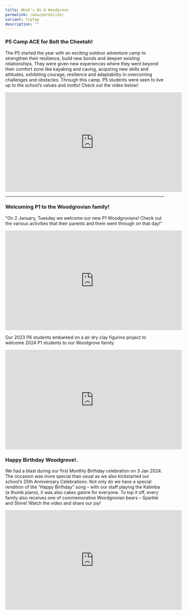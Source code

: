 ```yaml
---
title: What's On @ Woodgrove
permalink: /wow/permalink/
variant: tiptap
description: ""
---
```

<h3><strong>P5 Camp ACE for Bolt the Cheetah!</strong></h3><p>The P5 started the year with an exciting outdoor adventure camp to strengthen their resilience, build new bonds and deepen existing relationships. They were given new experiences where they went beyond their comfort zone like kayaking and caving, acquiring new skills and attitudes, exhibiting courage, resilience and adaptability in overcoming challenges and obstacles. Through this camp, P5 students were seen to live up to the school’s values and motto! Check out the video below!</p><div class="iframe-wrapper"><iframe height="315" width="560" allowfullscreen="true" frameborder="0" src="https://www.youtube.com/embed/nTCRpMJ8xZk?si=A-Cna3HoKXFJc59N&amp;rel=0"></iframe></div><p></p><hr><h3><strong>Welcoming P1 to the Woodgrovian family!</strong></h3><p>"On 2 January, Tuesday we welcome our new P1 Woodgrovians! Check out the various activities that their parents and them went through on that day!"</p><div class="iframe-wrapper"><iframe height="315" width="560" allowfullscreen="true" frameborder="0" src="https://www.youtube.com/embed/zx0vvcDeWlQ?si=tt9bJJ28p6SWF_xd&amp;rel=0"></iframe></div><p></p><p>Our 2023 P6 students embarked on a air dry clay figurine project to welcome 2024 P1 students to our Woodgrove family.</p><div class="iframe-wrapper"><iframe height="315" width="560" allowfullscreen="true" frameborder="0" src="https://www.youtube.com/embed/5Yy6mIBIGYM?si=y0WK2dBS4EolgeRx&amp;rel=0"></iframe></div><p></p><p></p><p></p><p></p><p></p><h3>Happy Birthday Woodgrove!.</h3><p>We had a blast during our first Monthly Birthday celebration on 3 Jan 2024. The occasion was more special than usual as we also kickstarted our school’s 25th Anniversary Celebrations. Not only do we have a special rendition of the “Happy Birthday” song – with our staff playing the Kalimba (a thumb piano), it was also cakes galore for everyone. To top it off, every family also receives one of commemorative Woodgrovian bears – Sparkle and Shine! Watch the video and share our joy!</p><div class="iframe-wrapper"><iframe height="315" width="560" allowfullscreen="true" frameborder="0" src="https://www.youtube.com/embed/okIOlc2Zk6k?si=uMjJd1QMEZ3BzmGZ&amp;rel=0"></iframe></div><p></p><p></p><p></p><p></p>